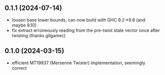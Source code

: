 ## 0.1.1 (2024-07-14)
  * loosen base lower bounds, can now build with GHC 9.2->9.8 (and maybe 9.10)
  * fix extract erroneously reading from the pre-twist state vector once after
    twisting (thanks gilgamec)

## 0.1.0 (2024-03-15)
  * efficient MT19937 (Mersenne Twister) implementation, seemingly correct
